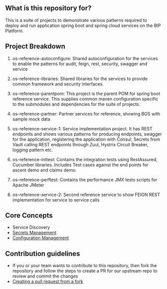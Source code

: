 
## What is this repository for? ##

This is a suite of projects to demonstrate various patterns required to deploy and run application spring boot and spring cloud services on the BIP Platform.  

## Project Breakdown ##

1. os-reference-autoconfigure: Shared autoconfiguration for the services to enable the patterns for audit, feign, rest, security, swagger and service 

1. os-reference-libraries: Shared libraries for the services to provide common framework and security interfaces. 

1. os-reference-parentpom: This project is the parent POM for spring boot reference service. This supplies common maven configuration specific to the submodules and dependencies for the suite of projects.

1. os-reference-partner: Partner services for reference, showing BGS with sample mock data

1. os-reference-service-1: Service implementation project.  It has REST endpoints and shows various patterns for producing endpoints, swagger for the application, registering the application with Consul, Secrets from Vault calling REST endpoints through Zuul, Hystrix Circuit Breaker, logging pattern etc.

1. os-reference-inttest: Contains the integration tests using RestAssured, Cucumber libraries. Includes Test cases against the end points for ascent demo and claims demo. 

1. os-reference-perftest: Contains the performance JMX tests scripts for Apache JMeter

1. os-reference-service-2: Second reference service to show FEIGN REST implementation for service to service calls

## Core Concepts
* Service Discovery
* [Secrets Management](docs/secrets.md)
* [Configuration Management](docs/config-management.md)

## Contribution guidelines ## 
* If you or your team wants to contribute to this repository, then fork the repository and follow the steps to create a PR for our upstream repo to review and commit the changes
* [Creating a pull request from a fork](https://help.github.com/articles/creating-a-pull-request-from-a-fork/)
	
